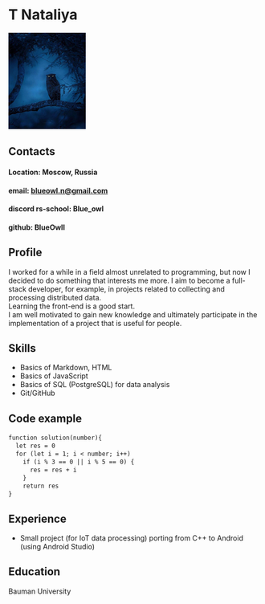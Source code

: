 # T Nataliya
![Ava](https://github.com/BlueOwll/rsschool-cv/blob/gh-pages/img/ava_small.png)
## Contacts
#### Location: Moscow, Russia
#### email: blueowl.n@gmail.com
#### discord rs-school: Blue_owl
#### github: BlueOwll

## Profile
I worked for a while in a field almost unrelated to programming, but now I decided to do something that interests me more. I aim to become a full-stack developer, for example, in projects related to collecting and processing distributed data.  
Learning the front-end is a good start.   
I am well motivated to gain new knowledge and ultimately participate in the implementation of a project that is useful for people.

## Skills
* Basics of Markdown, HTML
* Basics of JavaScript
* Basics of SQL (PostgreSQL) for data analysis
* Git/GitHub

## Code example
```
function solution(number){
  let res = 0
  for (let i = 1; i < number; i++)
    if (i % 3 == 0 || i % 5 == 0) {
      res = res + i
    }
    return res
}
```

## Experience
* Small project (for IoT data processing) porting from C++ to Android (using Android Studio)

## Education 
Bauman University
